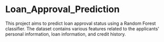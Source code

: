 # Loan_Approval_Prediction
This project aims to predict loan approval status using a Random Forest classifier. The dataset contains various features related to the applicants' personal information, loan information, and credit history.
